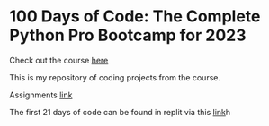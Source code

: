 # 100 Days of Code: The Complete Python Pro Bootcamp for 2023

Check out the course [here](https://www.udemy.com/course/100-days-of-code/)

This is my repository of coding projects from the course.

Assignments [link](https://app.codingrooms.com/management/courses/6387/classes/8480/assignments)

The first 21 days of code can be found in replit via this [link](https://replit.com/@EveTLynn?path=folder/100%20days%20Python%20challenge)h
